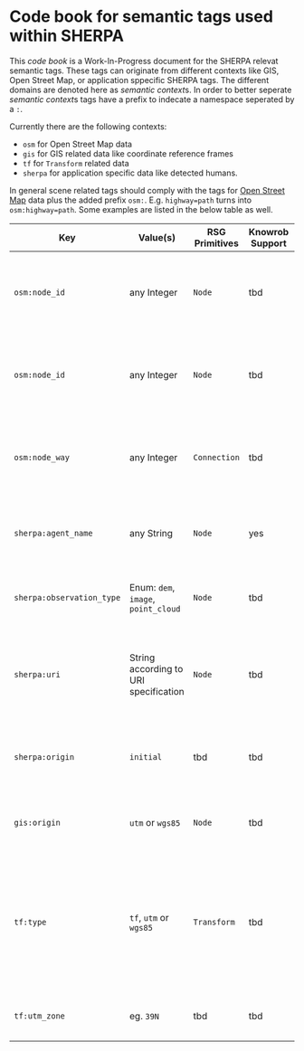 # Code book for semantic tags used within SHERPA 

This *code book* is a Work-In-Progress document for the SHERPA relevat semantic tags.
These tags can originate from different contexts like GIS, Open Street Map, or application sppecific SHERPA tags.
The different domains are denoted here as *semantic context*s.
In order to better seperate *semantic context*s tags have a prefix to indecate a namespace seperated by a ``:``.

Currently there are the following contexts:

 * ``osm`` for Open Street Map data
 * ``gis`` for GIS related data like coordinate reference frames
 * ``tf`` for ``Transform`` related data
 * ``sherpa`` for application specific data like detected humans.

In general scene related tags should comply with the tags for [Open Street Map](http://wiki.openstreetmap.org/wiki/Map_Features) data plus the added prefix ``osm:``.
E.g. ``highway=path`` turns into ``osm:highway=path``. Some examples are listed in the below table as well.  

| Key | Value(s) | RSG Primitives | Knowrob Support | Description |
------|--------|-------------|-----------------|-------------|
| ``osm:node_id`` | any Integer | ``Node`` | tbd | Id used to identtify a OSM *node*. Added to common tags within OSM |
| ``osm:node_id`` | any Integer | ``Node`` | tbd | Id used to identtify a OSM *node*. Added to common tags within OSM |
| ``osm:node_way`` | any Integer | ``Connection`` | tbd | Id used to idententify a OSM *way*. Added to common tags within OSM  |
| ``sherpa:agent_name`` | any String | ``Node`` | yes | Human readable name for a SHARPA robot. E.g. ``donkey`` |
| ``sherpa:observation_type`` | Enum: ``dem``, ``image``, ``point_cloud`` | ``Node`` | tbd | Geo tagged perception event as requested by mission. |
| ``sherpa:uri`` | String according to URI specification | ``Node`` | tbd | Unique Resource Location of image, point cloud, digital elevation map, etc. |
| ``sherpa:origin`` | ``initial`` | tbd | tbd | Start frame for a robot. Typically used for local odometry |
| ``gis:origin`` | ``utm`` or ``wgs85`` | ``Node`` | tbd | Identifies the reference frame for geoses. |
| ``tf:type`` | ``tf``, ``utm`` or ``wgs85`` | ``Transform`` | tbd | Identifies if the Transform as Cartesian in pose  case of ``tf`` or as a geopose according to the UTM or WGS84 format. |
| ``tf:utm_zone`` | eg. ``39N`` | tbd | tbd | Specifies UTM zone if ``tf:type`` is set to ``utm``. |


